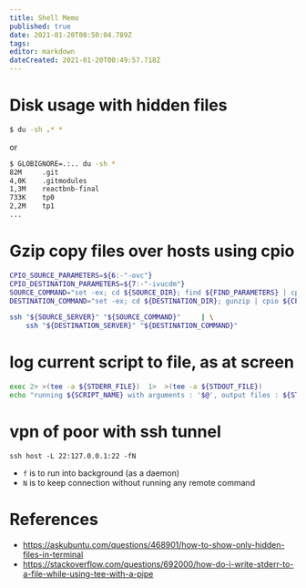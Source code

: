 ```yaml
---
title: Shell Memo
published: true
date: 2021-01-20T00:50:04.789Z
tags: 
editor: markdown
dateCreated: 2021-01-20T00:49:57.718Z
---
```


# Disk usage with hidden files 

````bash
$ du -sh .* *
````
or

````bash
$ GLOBIGNORE=.:.. du -sh *
82M     .git
4,0K    .gitmodules
1,3M    reactbnb-final
733K    tp0
2,2M    tp1
...
````

# Gzip copy files over hosts using cpio
````bash
CPIO_SOURCE_PARAMETERS=${6:-"-ovc"}
CPIO_DESTINATION_PARAMETERS=${7:-"-ivucdm"}
SOURCE_COMMAND="set -ex; cd ${SOURCE_DIR}; find ${FIND_PARAMETERS} | cpio ${CPIO_SOURCE_PARAMETERS} | gzip"
DESTINATION_COMMAND="set -ex; cd ${DESTINATION_DIR}; gunzip | cpio ${CPIO_DESTINATION_PARAMETERS}"

ssh "${SOURCE_SERVER}" "${SOURCE_COMMAND}"     | \
    ssh "${DESTINATION_SERVER}" "${DESTINATION_COMMAND}"
````


# log current script to file, as at screen 
````bash
exec 2> >(tee -a ${STDERR_FILE})  1>  >(tee -a ${STDOUT_FILE})
echo "running ${SCRIPT_NAME} with arguments : '$@', output files : ${STDERR_FILE}, ${STDOUT_FILE}"
````

# vpn of poor with ssh tunnel

````
ssh host -L 22:127.0.0.1:22 -fN
````

- `f` is to run into background (as a daemon)
- `N` is to keep connection without running any remote command

# References
- https://askubuntu.com/questions/468901/how-to-show-only-hidden-files-in-terminal
- https://stackoverflow.com/questions/692000/how-do-i-write-stderr-to-a-file-while-using-tee-with-a-pipe

